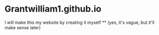 # Grantwilliam1.github.io


I will make this my website by creating it myself
** (yes, it's vague, but it'll make sense later)